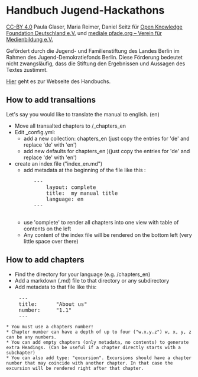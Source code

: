 # Handbuch Jugend-Hackathons
[CC-BY 4.0](https://creativecommons.org/licenses/by/4.0/) Paula Glaser, Maria Reimer, Daniel Seitz für [Open Knowledge Foundation Deutschland e.V.](http://www.okfn.de) und [mediale pfade.org – Verein für Medienbildung e.V.](http://www.mediale-pfade.org) 

Gefördert durch die Jugend- und Familienstiftung des Landes Berlin im Rahmen des Jugend-Demokratiefonds Berlin. Diese Förderung bedeutet nicht zwangsläufig, dass die Stiftung den Ergebnissen und Aussagen des Textes zustimmt.

[Hier](https://jugendhackt.github.io/Handbuch-Jugend-Hackathons) geht es zur Webseite des Handbuchs.



## How to add transaltions

Let's say you would like to translate the manual to english. (en)

* Move all transalted chapters to /_chapters_en
* Edit _config.yml:
	* add a new collection: chapters_en (just copy the entries for 'de' and replace 'de' with 'en')
	* add new defaults for chapters_en )(just copy the entries for 'de' and replace 'de' with 'en')
* create an index file ("index_en.md")
	* add metadata at the beginning of the file like this :
	<pre>
		---
			layout: complete
			title:	my manual title
			language: en
		---
	</pre>
	* use 'complete' to render all chapters into one view with table of contents on the left
	* Any content of the index file will be rendered on the bottom left (very little space over there)


## How to add chapters
* Find the directory for your language (e.g. /chapters_en)
* Add a markdown (.md) file to that directory or any subdirectory
* Add metadata to that file like this:
<pre>
	---
	title: 		"About us"
	number: 	"1.1"
	---
</pre>
	* You must use a chapters number!
	* Chapter number can have a depth of up to four ("w.x.y.z") w, x, y, z can be any numbers.
	* You can add empty chapters (only metadata, no contents) to generate extra Headings. (Can be useful if a chapter directly starts with a subchapter)
	* You can also add type: "excursion". Excursions should have a chapter number that may coincide with another chapter. In that case the excursion will be rendered right after that chapter.
